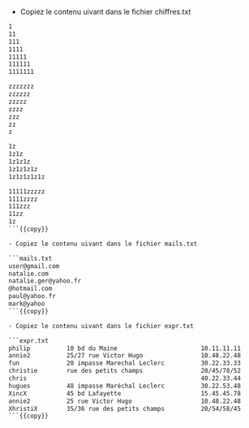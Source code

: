 - Copiez le contenu uivant dans le fichier chiffres.txt

```chiffres.txt
1
11
111
1111
11111
111111
1111111

zzzzzzz
zzzzzz
zzzzz
zzzz
zzz
zz
z

1z
1z1z
1z1z1z
1z1z1z1z
1z1z1z1z1z

11111zzzzz
1111zzzz
111zzz
11zz
1z
```{{copy}}

- Copiez le contenu uivant dans le fichier mails.txt

```mails.txt
user@gmail.com
natalie.com
natalie.ger@yahoo.fr
@hotmail.com
paul@yahoo.fr
mark@yahoo
```{{copy}}

- Copiez le contenu uivant dans le fichier expr.txt

```expr.txt
philip          10 bd du Maine                       10.11.11.11 
annie2          25/27 rue Victor Hugo                10.48.22.48 
fun             20 impasse Marechal Leclerc          30.22.33.33 
christie        rue des petits champs                20/45/78/52 
chris                                                40.22.33.44 
hugues          48 impasse Maréchal Leclerc          30.22.53.48 
XincX           45 bd Lafayette                      15.45.45.78 
annie2          25 rue Victor Hugo                   10.48.22.48 
XhristiX        35/36 rue des petits champs          20/54/58/45 
```{{copy}}